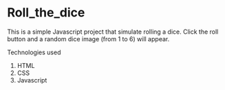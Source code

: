 # Roll_the_dice
This is a simple Javascript project that simulate rolling a dice.
Click the roll button and a random dice image (from 1 to 6) will appear.

Technologies used
1. HTML
2. CSS
3. Javascript
